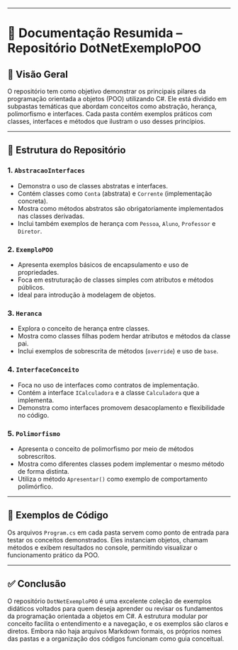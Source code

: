 
---

# 📘 Documentação Resumida – Repositório DotNetExemploPOO

## 🧩 Visão Geral

O repositório tem como objetivo demonstrar os principais pilares da programação orientada a objetos (POO) utilizando C#. Ele está dividido em subpastas temáticas que abordam conceitos como abstração, herança, polimorfismo e interfaces. Cada pasta contém exemplos práticos com classes, interfaces e métodos que ilustram o uso desses princípios.

---

## 📁 Estrutura do Repositório

### 1. `AbstracaoInterfaces`
- Demonstra o uso de classes abstratas e interfaces.
- Contém classes como `Conta` (abstrata) e `Corrente` (implementação concreta).
- Mostra como métodos abstratos são obrigatoriamente implementados nas classes derivadas.
- Inclui também exemplos de herança com `Pessoa`, `Aluno`, `Professor` e `Diretor`.

### 2. `ExemploPOO`
- Apresenta exemplos básicos de encapsulamento e uso de propriedades.
- Foca em estruturação de classes simples com atributos e métodos públicos.
- Ideal para introdução à modelagem de objetos.

### 3. `Heranca`
- Explora o conceito de herança entre classes.
- Mostra como classes filhas podem herdar atributos e métodos da classe pai.
- Inclui exemplos de sobrescrita de métodos (`override`) e uso de `base`.

### 4. `InterfaceConceito`
- Foca no uso de interfaces como contratos de implementação.
- Contém a interface `ICalculadora` e a classe `Calculadora` que a implementa.
- Demonstra como interfaces promovem desacoplamento e flexibilidade no código.

### 5. `Polimorfismo`
- Apresenta o conceito de polimorfismo por meio de métodos sobrescritos.
- Mostra como diferentes classes podem implementar o mesmo método de forma distinta.
- Utiliza o método `Apresentar()` como exemplo de comportamento polimórfico.

---

## 🧪 Exemplos de Código

Os arquivos `Program.cs` em cada pasta servem como ponto de entrada para testar os conceitos demonstrados. Eles instanciam objetos, chamam métodos e exibem resultados no console, permitindo visualizar o funcionamento prático da POO.

---

## ✅ Conclusão

O repositório `DotNetExemploPOO` é uma excelente coleção de exemplos didáticos voltados para quem deseja aprender ou revisar os fundamentos da programação orientada a objetos em C#. A estrutura modular por conceito facilita o entendimento e a navegação, e os exemplos são claros e diretos. Embora não haja arquivos Markdown formais, os próprios nomes das pastas e a organização dos códigos funcionam como guia conceitual.
